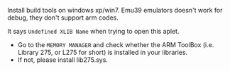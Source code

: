 Install build tools on windows xp/win7.
Emu39 emulators doesn't work for debug, they don't support arm codes.

It says `Undefined XLIB Name` when trying to open this aplet.
- Go to the `MEMORY MANAGER` and check whether the ARM ToolBox
(i.e. Library 275, or L275 for short) is installed in your libraries.
- If not, please install lib275.sys.
